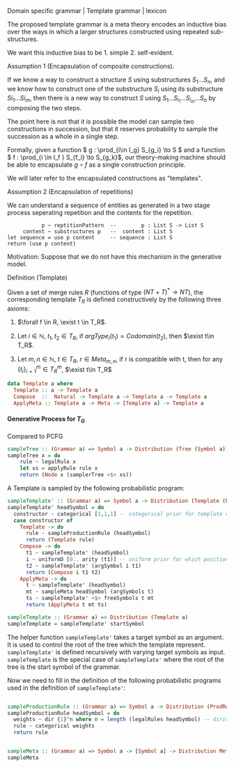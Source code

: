

Domain specific grammar | Template grammar
|
lexicon


The proposed template grammar is a meta theory encodes an inductive bias over the ways in which a larger structures constructed using repeated sub-structures. 

We want this inductive bias to be 1. simple 2. self-evident. 

Assumption 1 (Encapsulation of composite constructions). 

If we know a way to construct a structure $S$ using substructures $S_1 ... S_n$, and we know how to construct one of the substructure $S_i$ using its substructure $S{i_1} ... S{i_m}$, then there is a new way to construct $S$ using $S_1 ... S_{i_1} ... S_{i_m} ... S_n$ by composing the two steps. 

The point here is not that it is possible the model can sample two constructions in succession, but that it reserves probability to sample the succession as a whole in a single step.

Formally, given a function $ g : \prod_{i\in I_g} S_{g_i} \to S $ and a function $ f : \prod_{i \in I_f } S_{f_i} \to S_{g_k}$, our theory-making machine should be able to encapsulate $g \circ f$ as a single construction principle. 

We will later refer to the encapsulated constructions as "templates".


Assumption 2 (Encapsulation of repetitions)

We can understand a sequence of entities as generated in a two stage process seperating repetition and the contents for the repetition. 
```
           p ~ reptitionPattern  --        p : List S -> List S 
     content ~ substructures p   --  content : List S
let sequence = use p content     -- sequence : List S
return (use p content)
```


Motivation: Suppose that we do not have this mechanism in the generative model. 







Definition (Template)

Given a set of merge rules $R$ (functions of type $(NT + T)^* \to NT$), the corresponding template $T_R$ is defined constructively by the following three axioms:

1. $\forall f \in R, \exist t \in T_R$.

2. Let $i \in \mathbb{N}$, $t_1,t_2 \in T_R$, if $argType_i(t_1) = Codomain(t_2)$, then $\exist t\in T_R$.

3. Let $m,n\in \mathbb{N}$, $t\in T_R$, $r \in Meta_{m,n}$, if r is compatible with t, then for any $\{t_i\}_{i=1}^m \in T_R^m$, $\exist t\in T_R$

```haskell
data Template a where 
  Template :: a -> Template a 
  Compose  ::  Natural -> Template a -> Template a -> Template a 
  ApplyMeta :: Template a -> Meta -> [Template a] -> Template a
```




#### Generative Process for $T_G$
Compared to PCFG 
```haskell
sampleTree :: (Grammar a) => Symbol a -> Distribution (Tree (Symbol a))
sampleTree x = do 
    rule ~ legalRule x 
    let xs = applyRule rule x 
    return (Node x (samplerTree <$> xs))
```


A Template is sampled by the following probabilistic program:

```haskell
sampleTemplate' :: (Grammar a) => Symbol a -> Distribution (Template (ProdRule a))
sampleTemplate' headSymbol = do
  constructor ~ categorical [1,1,1] -- categorical prior for template constructors
  case constructor of
    Template -> do 
      rule ~ sampleProductionRule (headSymbol)
      return (Template rule)
    Compose -> do 
      t1 ~ sampleTemplate' (headSymbol)
      i ~ uniformD [0.. arity (t1)] -- uniform prior for which position for composing templates
      t2 ~ sampleTemplate' (argSymbol i t1)
      return (Compose i t1 t2)
    ApplyMeta -> do 
      t ~ sampleTemplate' (headSymbol)
      mt ~ sampleMeta headSymbol (argSymbols t)
      ts ~ sampleTemplate' <$> freeSymbols t mt
      return (ApplyMeta t mt ts)

sampleTemplate :: (Grammar a) => Distribution (Template a)
sampleTemplate = sampleTemplate' startSymbol

```

The helper function `sampleTemplate'` takes a target symbol as an argument. It is used to control the root of the tree which the template represent. 
`sampleTemplate'` is defined recursively with varying target symbols as input.
`sampleTemplate` is the special case of `sampleTemplate'` where the root of the tree is the start symbol of the grammar.

Now we need to fill in the definition of the following probabilistic programs used in the definition of `sampleTemplate'`:

```haskell

sampleProductionRule :: (Grammar a) => Symbol a -> Distribution (ProdRule a)
sampleProductionRule headSymbol = do 
  weights ~ dir {1}^n where n = length (legalRules headSymbol) -- dirichlet prior for the weight of the categorical distribution
  rule ~ categorical weights
  return rule


sampleMeta :: (Grammar a) => Symbol a -> [Symbol a] -> Distribution Meta
sampleMeta


```



